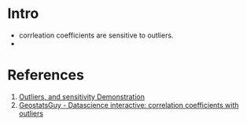 # Intro
- corrleation coefficients are sensitive to outliers.
- 

# References
1. [Outliers, and sensitivity Demonstration](https://x.com/GeostatsGuy/status/1801255167985123591)
2. [GeostatsGuy - Datascience interactive: correlation coefficients with outliers](https://www.youtube.com/watch?v=OUd0Q9x-T7k)
